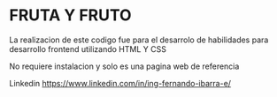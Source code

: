 
<h1>FRUTA Y FRUTO</h1>
La realizacion de este codigo fue para el desarrolo de habilidades para desarrollo frontend utilizando HTML Y CSS 

No requiere instalacion y solo es una pagina web de referencia 

Linkedin
https://www.linkedin.com/in/ing-fernando-ibarra-e/

